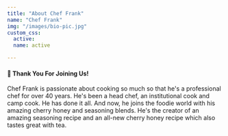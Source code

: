 ```yaml
---
title: "About Chef Frank"
name: "Chef Frank"
img: "/images/bio-pic.jpg"
custom_css:
  active: 
  name: active

---
```

#### 🍤 Thank You For Joining Us!

Chef Frank is passionate about cooking so much so that he's a professional chef for over 40 years. He's been a head chef, an institutional cook and camp cook. He has done it all. And now, he joins the foodie world with his amazing cherry honey and seasoning blends. He's the creator of an amazing seasoning recipe and an all-new cherry honey recipe which also tastes great with tea.  


